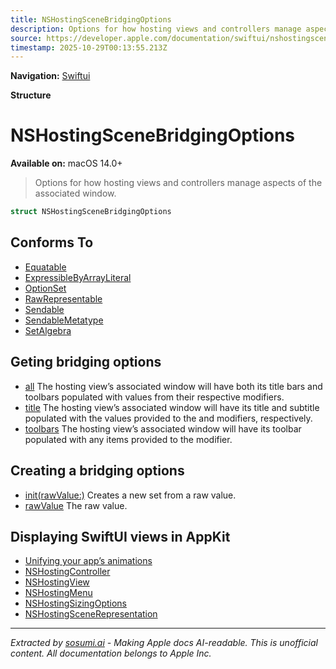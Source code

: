 ```yaml
---
title: NSHostingSceneBridgingOptions
description: Options for how hosting views and controllers manage aspects of the associated window.
source: https://developer.apple.com/documentation/swiftui/nshostingscenebridgingoptions
timestamp: 2025-10-29T00:13:55.213Z
---
```


**Navigation:** [Swiftui](/documentation/swiftui)

**Structure**

# NSHostingSceneBridgingOptions

**Available on:** macOS 14.0+

> Options for how hosting views and controllers manage aspects of the associated window.

```swift
struct NSHostingSceneBridgingOptions
```

## Conforms To

- [Equatable](/documentation/Swift/Equatable)
- [ExpressibleByArrayLiteral](/documentation/Swift/ExpressibleByArrayLiteral)
- [OptionSet](/documentation/Swift/OptionSet)
- [RawRepresentable](/documentation/Swift/RawRepresentable)
- [Sendable](/documentation/Swift/Sendable)
- [SendableMetatype](/documentation/Swift/SendableMetatype)
- [SetAlgebra](/documentation/Swift/SetAlgebra)

## Geting bridging options

- [all](/documentation/swiftui/nshostingscenebridgingoptions/all) The hosting view’s associated window will have both its title bars and toolbars populated with values from their respective modifiers.
- [title](/documentation/swiftui/nshostingscenebridgingoptions/title) The hosting view’s associated window will have its title and subtitle populated with the values provided to the  and  modifiers, respectively.
- [toolbars](/documentation/swiftui/nshostingscenebridgingoptions/toolbars) The hosting view’s associated window will have its toolbar populated with any items provided to the  modifier.

## Creating a bridging options

- [init(rawValue:)](/documentation/swiftui/nshostingscenebridgingoptions/init(rawvalue:)) Creates a new set from a raw value.
- [rawValue](/documentation/swiftui/nshostingscenebridgingoptions/rawvalue) The raw value.

## Displaying SwiftUI views in AppKit

- [Unifying your app’s animations](/documentation/swiftui/unifying-your-app-s-animations)
- [NSHostingController](/documentation/swiftui/nshostingcontroller)
- [NSHostingView](/documentation/swiftui/nshostingview)
- [NSHostingMenu](/documentation/swiftui/nshostingmenu)
- [NSHostingSizingOptions](/documentation/swiftui/nshostingsizingoptions)
- [NSHostingSceneRepresentation](/documentation/swiftui/nshostingscenerepresentation)

---

*Extracted by [sosumi.ai](https://sosumi.ai) - Making Apple docs AI-readable.*
*This is unofficial content. All documentation belongs to Apple Inc.*
